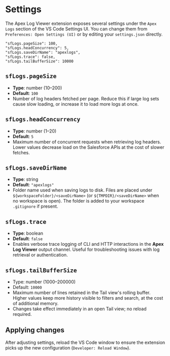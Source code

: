 # Settings

The Apex Log Viewer extension exposes several settings under the `Apex Logs` section of the VS Code Settings UI. You can change them from `Preferences: Open Settings (UI)` or by editing your `settings.json` directly.

```jsonc
"sfLogs.pageSize": 100,
"sfLogs.headConcurrency": 5,
"sfLogs.saveDirName": "apexlogs",
"sfLogs.trace": false,
"sfLogs.tailBufferSize": 10000
```

## `sfLogs.pageSize`

- **Type**: number (10–200)
- **Default**: `100`
- Number of log headers fetched per page. Reduce this if large log sets cause slow loading, or increase it to load more logs at once.

## `sfLogs.headConcurrency`

- **Type**: number (1–20)
- **Default**: `5`
- Maximum number of concurrent requests when retrieving log headers. Lower values decrease load on the Salesforce APIs at the cost of slower fetches.

## `sfLogs.saveDirName`

- **Type**: string
- **Default**: `"apexlogs"`
- Folder name used when saving logs to disk. Files are placed under `${workspaceFolder}/<saveDirName>` (or `${TMPDIR}/<saveDirName>` when no workspace is open). The folder is added to your workspace `.gitignore` if present.

## `sfLogs.trace`

- **Type**: boolean
- **Default**: `false`
- Enables verbose trace logging of CLI and HTTP interactions in the **Apex Log Viewer** output channel. Useful for troubleshooting issues with log retrieval or authentication.

## `sfLogs.tailBufferSize`

- Type: number (1000–200000)
- Default: `10000`
- Maximum number of lines retained in the Tail view's rolling buffer. Higher values keep more history visible to filters and search, at the cost of additional memory.
- Changes take effect immediately in an open Tail view; no reload required.

## Applying changes

After adjusting settings, reload the VS Code window to ensure the extension picks up the new configuration (`Developer: Reload Window`).
